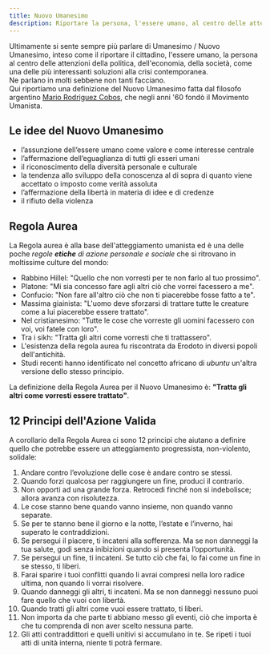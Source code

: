```yaml
---
title: Nuovo Umanesimo
description: Riportare la persona, l'essere umano, al centro delle attenzioni della politica, dell'economia, della società. Utopia o necessità?
---
```


Ultimamente si sente sempre più parlare di Umanesimo / Nuovo Umanesimo, inteso come il riportare il cittadino, l'essere umano, la persona al centro delle attenzioni della politica, dell'economia, della società, come una delle più interessanti soluzioni alla crisi contemporanea.  
Ne parlano in molti sebbene non tanti facciano.  
Qui riportiamo una definizione del Nuovo Umanesimo fatta dal filosofo argentino [Mario Rodriguez Cobos](../personaggi/silo.md), che negli anni '60 fondò il Movimento Umanista.

## Le idee del Nuovo Umanesimo

- l’assunzione dell’essere umano come valore e come interesse centrale
- l’affermazione dell’eguaglianza di tutti gli esseri umani
- il riconoscimento della diversità personale e culturale
- la tendenza allo sviluppo della conoscenza al di sopra di quanto viene accettato o imposto come verità assoluta
- l’affermazione della libertà in materia di idee e di credenze
- il rifiuto della violenza

## Regola Aurea
La Regola aurea è alla base dell'atteggiamento umanista ed è una delle poche _regole **etiche** di azione personale e sociale_ che si ritrovano in moltissime culture del mondo:

- Rabbino Hillel: "Quello che non vorresti per te non farlo al tuo prossimo".
- Platone: "Mi sia concesso fare agli altri ciò che vorrei facessero a me".
- Confucio: "Non fare all'altro ciò che non ti piacerebbe fosse fatto a te".
- Massima giainista: "L'uomo deve sforzarsi di trattare tutte le creature come a lui piacerebbe essere trattato".
- Nel cristianesimo: "Tutte le cose che vorreste gli uomini facessero con voi, voi fatele con loro".
- Tra i sikh: "Tratta gli altri come vorresti che ti trattassero".
- L'esistenza della regola aurea fu riscontrata da Erodoto in diversi popoli dell'antichità.
- Studi recenti hanno identificato nel concetto africano di _ubuntu_ un'altra versione dello stesso principio. 

La definizione della Regola Aurea per il Nuovo Umanesimo è: **"Tratta gli altri come vorresti essere trattato"**.

## 12 Principi dell'Azione Valida
A corollario della Regola Aurea ci sono 12 principi che aiutano a definire quello che potrebbe essere un atteggiamento progressista, non-violento, solidale:

1. Andare contro l’evoluzione delle cose è andare contro se stessi.
2. Quando forzi qualcosa per raggiungere un fine, produci il contrario.
3. Non opporti ad una grande forza. Retrocedi finché non si indebolisce; allora avanza con risolutezza.
4. Le cose stanno bene quando vanno insieme, non quando vanno separate.
5. Se per te stanno bene il giorno e la notte, l’estate e l’inverno, hai superato le contraddizioni.
6. Se persegui il piacere, ti incateni alla sofferenza. Ma se non danneggi la tua salute, godi senza inibizioni quando si presenta l’opportunità.
7. Se persegui un fine, ti incateni. Se tutto ciò che fai, lo fai come un fine in se stesso, ti liberi.
8. Farai sparire i tuoi conflitti quando li avrai compresi nella loro radice ultima, non quando li vorrai risolvere.
9. Quando danneggi gli altri, ti incateni. Ma se non danneggi nessuno puoi fare quello che vuoi con libertà.
10. Quando tratti gli altri come vuoi essere trattato, ti liberi.
11. Non importa da che parte ti abbiano messo gli eventi, ciò che importa è che tu comprenda di non aver scelto nessuna parte.
12. Gli atti contraddittori e quelli unitivi si accumulano in te. Se ripeti i tuoi atti di unità interna, niente ti potrà fermare.
